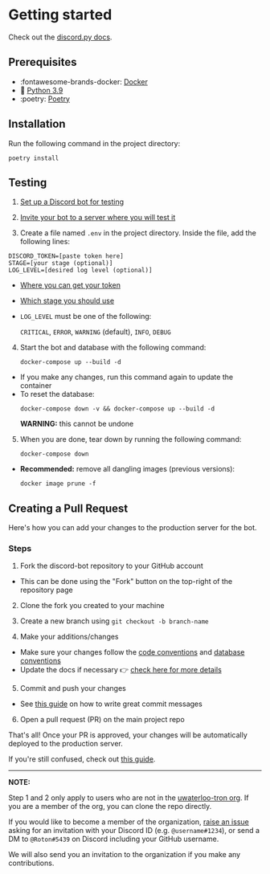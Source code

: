 # Getting started

Check out the
[discord.py docs](https://discordpy.readthedocs.io/en/stable/).

## Prerequisites

- :fontawesome-brands-docker: [Docker](https://docs.docker.com/get-docker/) 
- :snake: [Python 3.9](https://www.python.org/downloads/release/python-396/) 
- :poetry: [Poetry](https://python-poetry.org/docs/)


## Installation

Run the following command in the project directory:
```shell
poetry install
```


## Testing

1. [Set up a Discord bot for testing](https://uwaterloo-tron.github.io/discord-bot/Contributing/Testing/discord_bot/#creating-the-bot)

2. [Invite your bot to a server where you will test it](https://uwaterloo-tron.github.io/discord-bot/Contributing/Testing/discord_bot/#inviting-the-bot-to-your-server)

3. Create a file named `.env` in the project directory. Inside the file, add the following lines:
  ```shell
  DISCORD_TOKEN=[paste token here]
  STAGE=[your stage (optional)]
  LOG_LEVEL=[desired log level (optional)]
  ```
  - [Where you can get your token](https://uwaterloo-tron.github.io/discord-bot/Contributing/Testing/discord_bot/#getting-your-bot-token)
  - [Which stage you should use](https://uwaterloo-tron.github.io/discord-bot/Contributing/Testing/stages/)
  - `LOG_LEVEL` must be one of the following:
    
    `CRITICAL`, `ERROR`, `WARNING` (default), `INFO`, `DEBUG`

4. Start the bot and database with the following command:
    ```shell
    docker-compose up --build -d
    ```
  - If you make any changes, run this command again to update the container
  - To reset the database:
    ```shell
    docker-compose down -v && docker-compose up --build -d
    ```
    **WARNING:** this cannot be undone
     
5. When you are done, tear down by running the following command:
    ```shell
    docker-compose down
    ```
  - **Recommended:** remove all dangling images (previous versions):
    ```shell
    docker image prune -f
    ```  

## Creating a Pull Request

Here's how you can add your changes to the production server for the bot.

### Steps

1. Fork the discord-bot repository to your GitHub account
- This can be done using the "Fork" button on the top-right of the repository page

2. Clone the fork you created to your machine

3. Create a new branch using `git checkout -b branch-name`

4. Make your additions/changes
- Make sure your changes follow the
  [code conventions](https://uwaterloo-tron.github.io/discord-bot/Contributing/Convention%20Guidelines/code/) and
  [database conventions](https://uwaterloo-tron.github.io/discord-bot/Contributing/Convention%20Guidelines/database/)
- Update the docs if necessary :point_right:
  [check here for more details](https://uwaterloo-tron.github.io/discord-bot/Contributing/Convention%20Guidelines/documentation/)

5. Commit and push your changes
- See [this guide][1] on how to write great commit messages

6. Open a pull request (PR) on the main project repo

That's all! Once your PR is approved, your changes will be automatically deployed to the production server.

If you're still confused, check out [this guide][2].

---

**NOTE:**

Step 1 and 2 only apply to users who are not in the [uwaterloo-tron org][3].
If you are a member of the org, you can clone the repo directly.

If you would like to become a member of the organization,
[raise an issue][4] asking for an invitation with your Discord ID (e.g. `@username#1234`),
or send a DM to `@Roton#5439` on Discord including your GitHub username.

We will also send you an invitation to the organization if you make any contributions.

[1]: https://chris.beams.io/posts/git-commit/
[2]:
https://medium.com/@jenweber/your-first-open-source-contribution-a-step-by-step-technical-guide-d3aca55cc5a6
[3]: https://github.com/uwaterloo-tron
[4]: https://github.com/uwaterloo-tron/discord-bot/issues
